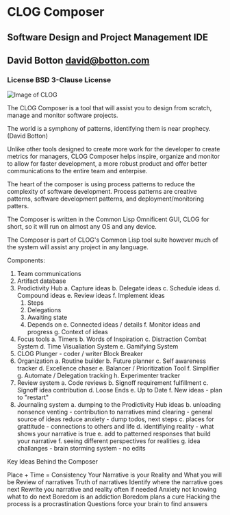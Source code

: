 # CLOG Composer
## Software Design and Project Management IDE

## David Botton <david@botton.com>

### License BSD 3-Clause License

![Image of CLOG](https://rabbibotton.github.io/images/clog.png)

The CLOG Composer is a tool that will assist you to design from scratch,
manage and monitor software projects.

The world is a symphony of patterns, identifying them is near prophecy.
(David Botton)

Unlike other tools designed to create more work for the developer to create
metrics for managers, CLOG Composer helps inspire, organize and monitor to
allow for faster development, a more robust product and offer better
communications to the entire team and enterpise.

The heart of the composer is using process patterns to reduce the complexity
of software development. Process patterns are creative patterns,
software development patterns, and deployment/monitoring patters.

The Composer is written in the Common Lisp Omnificent GUI, CLOG for short, so
it will run on almost any OS and any device.

The Composer is part of CLOG's Common Lisp tool suite however much of the
system will assist any project in any language.

Components:

1. Team communications
2. Artifact database
3. Prodictivity Hub
  a. Capture ideas
  b. Delegate ideas
  c. Schedule ideas
  d. Compound ideas
  e. Review ideas
  f. Implement ideas
    1. Steps
    2. Delegations
    3. Awaiting state
    4. Depends on
  e. Connected ideas / details
  f. Monitor ideas and progress
  g. Context of ideas
4. Focus tools
  a. Timers
  b. Words of Inspiration
  c. Distraction Combat System
  d. Time Visualiation System
  e. Gamifying System
5. CLOG Plunger - coder / writer Block Breaker
6. Organization
  a. Routine builder
  b. Future planner
  c. Self awareness tracker
  d. Excellence chaser
  e. Balancer / Prioritization Tool
  f. Simplifier
  g. Automate / Delegation tracking
  h. Experimenter tracker
7. Review system
  a. Code reviews
  b. Signoff requirement fulfillment
  c. Signoff idea contribution
  d. Loose Ends
  e. Up to Date
  f. New ideas - plan to "restart"
8. Journaling system
  a. dumping to the Prodictivity Hub ideas
  b. unloading
     nonsence venting - contribution to narratives
     mind clearing - general source of ideas
     reduce anxiety - dump todos, next steps
  c. places for grattitude - connections to others and life
  d. identifiying reality - what shows your narrative is true
  e. add to patterned responses that build your narrative
  f. seeing different perspectives for realities
  g. idea challanges - brain storming system - no edits


Key Ideas Behind the Composer

Place + Time = Consistency
Your Narrative is your Reality and What you will be
  Review of narratives
  Truth of narratives
  Identify where the narrative goes next
  Rewrite you narrative and reality often if needed
Anxiety not knowing what to do next
Boredom is an addiction
  Boredom plans a cure
Hacking the process is a procrastination
Questions force your brain to find answers

